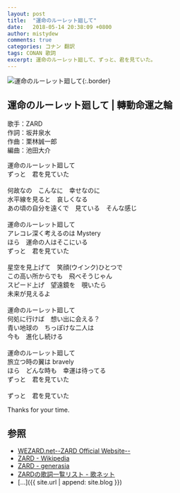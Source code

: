 ```yaml
---
layout: post
title:  "運命のルーレット廻して"
date:   2018-05-14 20:38:09 +0800
author: mistydew
comments: true
categories: コナン 翻訳
tags: CONAN 歌詞
excerpt: 運命のルーレット廻して、ずっと、君を見ていた。
---
```

![運命のルーレット廻して](https://raw.githubusercontent.com/mistydew/cover/master/dc/運命のルーレット廻して.jpg){:.border}

## 運命のルーレット廻して | 轉動命運之輪

歌手：ZARD<br>
作詞：坂井泉水<br>
作曲：栗林誠一郎<br>
編曲：池田大介

運命のルーレット廻して<br>
ずっと　君を見ていた<br>
<br>
何故なの　こんなに　幸せなのに<br>
水平線を見ると　哀しくなる<br>
あの頃の自分を遠くで　見ている　そんな感じ<br>
<br>
運命のルーレット廻して<br>
アレコレ深く考えるのは Mystery<br>
ほら　運命の人はそこにいる<br>
ずっと　君を見ていた<br>
<br>
星空を見上げて　笑顔(ウインク)ひとつで<br>
この高い所からでも　飛べそうじゃん<br>
スピード上げ　望遠鏡を　覗いたら<br>
未来が見えるよ<br>
<br>
運命のルーレット廻して<br>
何処に行けば　想い出に会える？<br>
青い地球の　ちっぽけな二人は<br>
今も　進化し続ける<br>
<br>
運命のルーレット廻して<br>
旅立つ時の翼は bravely<br>
ほら　どんな時も　幸運は待ってる<br>
ずっと　君を見ていた<br>
<br>
ずっと　君を見ていた

Thanks for your time.

## 参照
* [WEZARD.net--ZARD Official Website--](http://wezard.net)
* [ZARD - Wikipedia](https://ja.wikipedia.org/wiki/ZARD)
* [ZARD - generasia](https://www.generasia.com/wiki/ZARD)
* [ZARDの歌詞一覧リスト - 歌ネット](https://www.uta-net.com/artist/1155)
* [...]({{ site.url | append: site.blog }})
